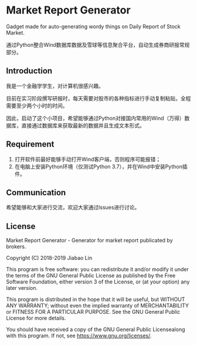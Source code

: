 # Market Report Generator
Gadget made for auto-generating wordy things on Daily Report of Stock Market.

通过Python整合Wind数据库数据及雪球等信息聚合平台，自动生成券商研报常规部分。

## Introduction
我是一个金融学学生，对计算机很感兴趣。

目前在实习阶段撰写研报时，每天需要对股市的各种指标进行手动复制粘贴，全程需要至少两个小时的时间。

因此，启动了这个小项目，希望能够通过Python对接国内常用的Wind（万得）数据库，直接通过数据库来获取最新的数据并且生成文本形式。

## Requirement
1. 打开软件前最好能够手动打开Wind客户端，否则程序可能报错；
2. 在电脑上安装Python环境（仅测试Python 3.7），并在Wind中安装Python插件。

## Communication
希望能够和大家进行交流，欢迎大家通过Issues进行讨论。

## License
Market Report Generator - Generator for market report publicated by brokers.

Copyright (C) 2018-2019 Jiabao Lin

This program is free software: you can redistribute it and/or modify it under the terms of the GNU General Public License as published by the Free Software Foundation, either version 3 of the License, or (at your option) any later version.

This program is distributed in the hope that it will be useful, but WITHOUT ANY WARRANTY; without even the implied warranty of MERCHANTABILITY or FITNESS FOR A PARTICULAR PURPOSE.  See the GNU General Public License for more details.

You should have received a copy of the GNU General Public Licensealong with this program. If not, see <https://www.gnu.org/licenses/>.
